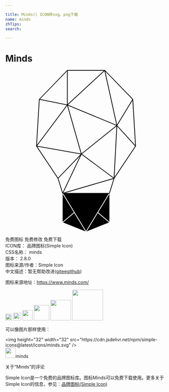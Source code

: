 ```yaml
---

title: Minds() ICON转svg、png下载
name: minds
zhTips: 
search: 

---
```


# Minds  <small style="font-size: 60%;font-weight: 100"></small>

<div id="svg" class="svg-wrap">
<svg role="img" xmlns="http://www.w3.org/2000/svg" viewBox="0 0 24 24"><title>Minds icon</title><path d="M15.495 18.38a.052.052 0 00.03-.033l.693-2.217 3.192-4.79a.052.052 0 00.003-.004.052.052 0 00.001-.002.052.052 0 00.001-.002.052.052 0 00.002-.005.052.052 0 000-.003.052.052 0 00.002-.003.052.052 0 000-.004.052.052 0 000-.005.052.052 0 000-.003.052.052 0 000-.003l-.416-6.946a.052.052 0 000-.001.052.052 0 00-.001-.005.052.052 0 000-.002.052.052 0 00-.003-.008.052.052 0 00-.002-.005.052.052 0 00-.002-.004.052.052 0 00-.003-.005.052.052 0 00-.003-.003.052.052 0 000-.001L14.818.018l-.001-.002a.052.052 0 00-.004-.003.052.052 0 00-.003-.002.052.052 0 00-.003-.002.052.052 0 00-.002-.001.052.052 0 00-.002-.001.052.052 0 00-.002-.001.052.052 0 00-.001 0 .052.052 0 000-.001.052.052 0 00-.002 0 .052.052 0 00-.002-.001.052.052 0 00-.001 0 .052.052 0 00-.005-.002.052.052 0 00-.004 0 .052.052 0 00-.002 0 .052.052 0 00-.001 0 .052.052 0 00-.001 0 .052.052 0 00-.003 0 .052.052 0 00-.001 0 .052.052 0 00-.001 0H9.22a.052.052 0 00-.003 0 .052.052 0 00-.004 0 .052.052 0 00-.004 0 .052.052 0 00-.003.001.052.052 0 00-.003.001.052.052 0 00-.005.002.052.052 0 00-.004.003.052.052 0 00-.004.002.052.052 0 00-.001 0 .052.052 0 00-.003.004.052.052 0 00-.001 0 .052.052 0 00-.003.003l-4.17 4.31a.052.052 0 00-.003.004.052.052 0 00-.006.009.052.052 0 00-.002.005.052.052 0 00-.002.008.052.052 0 000 .002.052.052 0 00-.001.003.052.052 0 000 .003l-.417 6.95a.052.052 0 000 .001.052.052 0 000 .001.052.052 0 000 .004.052.052 0 000 .004.052.052 0 000 .002.052.052 0 000 .005.052.052 0 00.001 0 .052.052 0 000 .003.052.052 0 00.001.002.052.052 0 00.001.002.052.052 0 00.001.002.052.052 0 00.001.001.052.052 0 00.002.003.052.052 0 00.001.003l3.194 4.79.692 2.214v.002a.052.052 0 000 .001.052.052 0 00.001.002.052.052 0 00.002.003.052.052 0 000 .001.052.052 0 00.001.002.052.052 0 000 .001.052.052 0 00.002.001.052.052 0 00.001.003.052.052 0 00.001.001.052.052 0 00.001.001.052.052 0 00.002.002.052.052 0 00.003.004.052.052 0 00.002.001.052.052 0 00.002.002.052.052 0 00.001 0 .052.052 0 00.003.003.052.052 0 00.001 0 .052.052 0 00.002.001.052.052 0 00.002.002.052.052 0 00.001 0 .052.052 0 00.001 0 .052.052 0 00.001.001.052.052 0 00.002 0 .052.052 0 00.001.001.052.052 0 00.001 0 .052.052 0 00.003.001.052.052 0 00.002 0 .052.052 0 000 .001.052.052 0 00.003 0 .052.052 0 00.002 0 .052.052 0 00.003.001.052.052 0 00.001 0 .052.052 0 00.002 0h6.952a.052.052 0 00.02-.004zm-.058-.1H8.89l7.201-2.095zm.618-2.193L8.62 18.249l2.703-5.677zm.068-.08l-4.733-3.516 5.139-4.124zm.11-.087l.4-7.54 2.668 2.936zm-7.699 2.27l-.646-2.069 3.231-3.36zm-.697-2.166l-3.094-4.64 6.456 1.143zm11.47-4.857l-2.655-2.92 2.256-3.717zm-7.974 1.236L9.3 5.284l7.187 2.983zm-.102.024l-6.507-1.152L9.198 5.31zm5.284-4.26l-7.2-2.99L14.748.152zm.095-.052L14.87.219l4.015 4.149zM4.694 11.14l.403-6.718 4.03.806zm4.473-6.01l-4.014-.803L9.167.18zm.104-.056V.103h5.376zm-.747 13.357v4.143l1.671-1.403zm.057 4.232l1.53.612 1.808.723-1.67-2.737zm3.5 1.335l3.338-1.335-1.67-1.402zm3.394-1.424v-4.143l-1.67 2.74zm-6.858-4.191L12 23.93l3.382-5.547z"/></svg>
</div>
<detail full-name='minds'></detail>

<div class="detail-page">
<p>
<span><span class="badge-success badge">免费图标</span> <span class="badge-success badge">免费修改</span>  <span class="badge-success badge">免费下载</span> </span>
<br/>
<span>
ICON库：
<span class="badge-secondary badge">品牌图标(Simple Icon)</span> 
</span>
<br/>
<span>
CSS名称：
<span class="badge-secondary badge">minds</span> 
</span>

<br/>
<span>
版本：
<span class="badge-secondary badge">2.8.0</span> 
</span>
<br/>
<span>图标来源/作者：<span class="badge-light badge">Simple Icon</span></span> 
<br/>
<span class="zh-detail">中文描述：暂无<span class="help-link"><span>帮助改进</span>(<a href="https://gitee.com/liuwave/icon-helper/edit/master/json/brands/minds.json" target="_blank" rel="noopener noreferrer">gitee</a><a href="https://github.com/liuwave/icon-helper/edit/master/json/brands/minds.json" target="_blank" rel="noopener noreferrer">github</a></span>)</span><br/>
</p>
</div><div class="description description alert alert-light"><p>图标来源地址：<a href="https://www.minds.com/" target="_blank" rel="noopener noreferrer">https://www.minds.com/</a></p></div>
<div class="alert alert-dark">
<img height="21" width="21" src="https://cdn.jsdelivr.net/npm/simple-icons@latest/icons/minds.svg" />
<img height="24" width="24" src="https://cdn.jsdelivr.net/npm/simple-icons@latest/icons/minds.svg" />
<img height="32" width="32" src="https://cdn.jsdelivr.net/npm/simple-icons@latest/icons/minds.svg" />
<img height="48" width="48" src="https://cdn.jsdelivr.net/npm/simple-icons@latest/icons/minds.svg" />
<img height="64" width="64" src="https://cdn.jsdelivr.net/npm/simple-icons@latest/icons/minds.svg" />
<img height="96" width="96" src="https://cdn.jsdelivr.net/npm/simple-icons@latest/icons/minds.svg" />

</div>
<div>
  <p>可以像图片那样使用：    
  </p>
  <div class="alert alert-primary" style="font-size: 14px">
    &lt;img height="32" width="32" src="https://cdn.jsdelivr.net/npm/simple-icons@latest/icons/minds.svg" /&gt;
    <copy-btn content='<img height="32" width="32" src="https://cdn.jsdelivr.net/npm/simple-icons@latest/icons/minds.svg" />'></copy-btn>
  </div>
  <div class="alert alert-secondary">
    <img height="32" width="32" src="https://cdn.jsdelivr.net/npm/simple-icons@latest/icons/minds.svg" />minds
    <copy-btn content="minds" btn-title="复制图标名称"></copy-btn>
  </div>
</div>

<Vssue title="关于“Minds”的评论" >关于“Minds”的评论</Vssue>


<div><p>Simple Icon是一个免费的品牌图标库。图标Minds可以免费下载使用。更多关于  Simple Icon的信息，参见：<a target="_blank" href="https://iconhelper.cn/brands.html">品牌图标(Simple Icon)</a>
</p></div>
